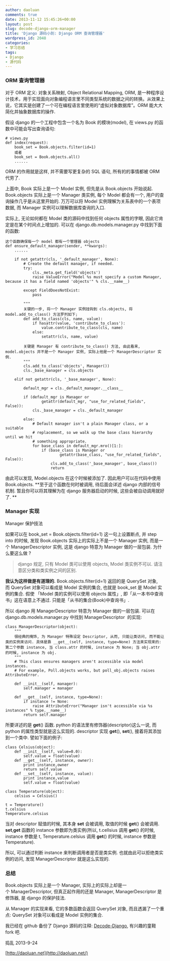 ```yaml
---
author: daoluan
comments: true
date: 2013-11-12 15:45:26+00:00
layout: post
slug: decode-django-orm-manager
title: 'Django 源码小剖: Django ORM 查询管理器'
wordpress_id: 2048
categories:
- 学习总结
tags:
- Django
- 源代码
---
```


### ORM 查询管理器


对于 ORM 定义: 对象关系映射, Object Relational Mapping, ORM, 是一种程序设计技术，用于实现面向对象编程语言里不同类型系统的数据之间的转换。从效果上说，它其实是创建了一个可在编程语言里使用的“虚拟对象数据库”。ORM 能大大简化并抽象数据库的操作.

假设 django 的一个工程中包含一个名为 Book 的模块(model), 在 views.py 的函数中可能会写出查询语句:

    
    # views.py
    def index(request):
        book_set = Book.objects.filter(id=1)
        或者
        book_set = Book.objects.all()
        ......


ORM 的作用就是这样, 并不需要写更复杂的 SQL 语句, 所有的的事情都被 ORM 代劳了.

上面中, Book 实际上是一个 Model 实例, 但先是从 Book.objects 开始说起. Book.objects 实际上是一个 Manager 类实例, 每个 Model 都会有一个, 用户的查询操作几乎是从这里开始的. 万万可以将 Model 实例理解为关系表中的一个表项数据, 而 Manager 实例可以理解数据库查询的入口.

实际上, 无论如何都在 Model 类的源码中找到任何 objects 属性的字眼, 因此它肯定是在某个时间点上增加的. 可以在 django.db.models.manager.py 中找到下面的函数:

    
    这个函数确保每一个 model 都有一个管理器 objects
    def ensure_default_manager(sender, **kwargs):
        ......
    
        if not getattr(cls, '_default_manager', None):
            # Create the default manager, if needed.
            try:
                cls._meta.get_field('objects')
                raise ValueError("Model %s must specify a custom Manager, because it has a field named 'objects'" % cls.__name__)
    
            except FieldDoesNotExist:
                pass
    
            """
            关键的一步, 将一个 Manager 实例挂钩到 cls.objects, 将 model.add_to_class() 方法罗列如下;
            def add_to_class(cls, name, value):
                if hasattr(value, 'contribute_to_class'):
                    value.contribute_to_class(cls, name)
                else:
                    setattr(cls, name, value)
    
            关键是 Manager 有 contribute_to_class() 方法, 由此看来, model.objects 并不是一个 Manager 实例, 实际上他是一个 ManagerDescriptor 实例.
            """
            cls.add_to_class('objects', Manager())
            cls._base_manager = cls.objects
    
        elif not getattr(cls, '_base_manager', None):
    
            default_mgr = cls._default_manager.__class__
    
            if (default_mgr is Manager or
                    getattr(default_mgr, "use_for_related_fields", False)):
                cls._base_manager = cls._default_manager
    
            else:
                # Default manager isn't a plain Manager class, or a suitable
                # replacement, so we walk up the base class hierarchy until we hit
                # something appropriate.
                for base_class in default_mgr.mro()[1:]:
                    if (base_class is Manager or
                            getattr(base_class, "use_for_related_fields", False)):
                        cls.add_to_class('_base_manager', base_class())
                        return


由此可以发现, Model.objects 在这个时候被添加了. 因此用户可以在代码中使用 Book.objects. **至于这个函数在何时被调用, 待后面会详述 django 内部的信号机制. 暂且你可以将其理解为在 django 服务器启动的时候, 这些会被自动调用就好了. **


### Manager 实现


Manager 保护技法

如果可以在 book_set = Book.objects.filter(id=1) 这一句上设置断点, 并 step into 的时候, 发现 Book.objects 实际上的实际上不是一个 Manager 实例, 而是一个 ManagerDescriptor 实例, 这是 django 特意为 Manager 做的一层包装. 为什么要这么做 ?


<blockquote>django 规定, 只有 Model 类可以使用 objects, Model 类实例不可以. 请注意区分类和类实例之间的区别.</blockquote>


**我认为这样做是有道理的.** Book.objects.filter(id=1) 返回的是 QuerySet 对象, 而 QuerySet 对象可以看成是 Model 实例的集合, 也就是 book_set 是 Model 实例的集合. 假使 「Model 类的实例可以使用 objects 属性」, 即「从一本书中查询书」这在语意上不通过. 只能是「从书的集合(Book)中查询书」.

所以 django 用 ManagerDescriptor 特意为 Manager 做的一层包装. 可以在 django.db.models.manager.py 中找到 ManagerDescriptor  的实现:

    
    class ManagerDescriptor(object):
        """
        很经典的掩饰, 为 Manager 特殊设定 Descriptor, 从而, 只能让类访问, 而不能让类的实例来访问. 具体是靠 __get__(self, instance, type=None) 方法来实现来的: 第二个参数 instance, 当 class.attr 的时候, instance 为 None; 当 obj.attr 的时候, instance 为 obj.
        """
        # This class ensures managers aren't accessible via model instances.
        # For example, Poll.objects works, but poll_obj.objects raises AttributeError.
    
        def __init__(self, manager):
            self.manager = manager
    
        def __get__(self, instance, type=None):
            if instance != None:
                raise AttributeError("Manager isn't accessible via %s instances" % type.__name__)
            return self.manager


所要详述的是 __get__() 函数. python 的语法里有修饰器(descriptor)这么一说, 而 python 的属性类型就是这么实现的. descriptor 实现 __get__(), __set__(), 接着将其添加到一个类中. 譬如下面的例子:

    
    class Celsius(object):
        def __init__(self, value=0.0):
            self.value = float(value)
        def __get__(self, instance, owner):
            print instance,owner
            return self.value
        def __set__(self, instance, value):
            print instance,value
            self.value = float(value)
    
    class Temperature(object):
        celsius = Celsius()
    
    t = Temperature()
    t.celsius
    Temperature.celsius


当对 descriptor 赋值的时候, 其本身 __set__ 会被调用, 取值的时候 __get__() 会被调用. __set__,__get__ 函数的 instance 参数即为类实例(所以, t.cellsius 调用 __get__() 的时候, instance 参数是 t, Temperature.celsius 调用 __get__() 的时候, instance 参数是 Temperature).

所以, 可以通过判断 instance 来判断调用者是否是类实例. 也就由此可以拒绝类实例的访问, 发现 ManagerDescriptor 就是这么实现的.


### 总结


Book.objects 实际上是一个 Manager, 实际上的实际上却是一个 ManagerDescriptor, 但真正起作用的还是 Manager, ManagerDescriptor 是修饰器, 是 django 的保护技法.

从 Manager 的实现来看, 它的多数函数会返回 QuerySet 对象, 而且透漏了一个重点: QuerySet 对象可以看成是 Model 实例的集合.

我已经在 github 备份了 Django 源码的注释: [Decode-Django](https://github.com/daoluan/Decode-Django), 有兴趣的童鞋 fork 吧.

捣乱 2013-9-24

[http://daoluan.net](http://daoluan.net/)

